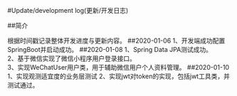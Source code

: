 #Update/development log(更新/开发日志)

##简介

根据时间戳记录整体开发进度与更新内容。
##2020-01-06
1、开发端成功配置SpringBoot并启动成功。
##2020-01-08
1、Spring Data JPA测试成功。  
2、基于微信实现了微信小程序用户登录接口。  
3、实现WeChatUser用户类，用于辅助微信用户个人资料管理。
##2020-01-10
1、实现观测适宜度的业务层测试
2、实现jwt对token的实现，包括jwt工具类，并测试通过。